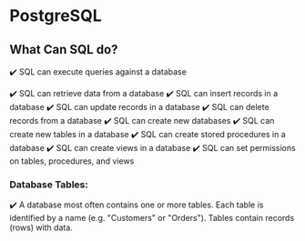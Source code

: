# PostgreSQL
## What Can SQL do?

✔️ SQL can execute queries against a database

✔️ SQL can retrieve data from a database
✔️ SQL can insert records in a database
✔️ SQL can update records in a database
✔️ SQL can delete records from a database
✔️ SQL can create new databases
✔️ SQL can create new tables in a database
✔️ SQL can create stored procedures in a database
✔️ SQL can create views in a database
✔️ SQL can set permissions on tables, procedures, and views
### Database Tables:

✔️ A database most often contains one or more tables. Each table is identified by a name (e.g. "Customers" or "Orders"). Tables contain records (rows) with data.

